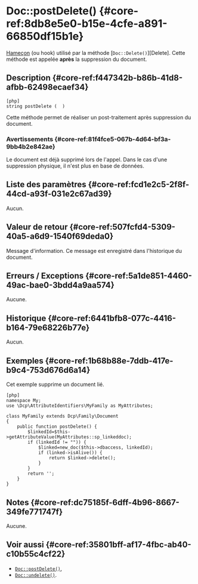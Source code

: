 # Doc::postDelete()  {#core-ref:8db8e5e0-b15e-4cfe-a891-66850df15b1e}
<div class="short-description" markdown="1">  

[Hameçon][hook] (ou hook) utilisé par la méthode [`Doc::Delete()`][Delete].
Cette méthode est appelée **après** la suppression du document.

</div>

## Description  {#core-ref:f447342b-b86b-41d8-afbb-62498ecaef34}

    [php]
    string postDelete (  )

Cette méthode permet de réaliser un post-traitement après suppression du
document.

### Avertissements  {#core-ref:81f4fce5-067b-4d64-bf3a-9bb4b2e842ae}

Le document est déjà supprimé lors de l'appel. Dans le cas d'une suppression
physique, il n'est plus en base de données.

## Liste des paramètres  {#core-ref:fcd1e2c5-2f8f-44cd-a93f-031e2c67ad39}

Aucun.

## Valeur de retour  {#core-ref:507fcfd4-5309-40a5-a6d9-1540f69deda0}

Message d'information.  Ce message est enregistré dans
l'historique du document.

## Erreurs / Exceptions  {#core-ref:5a1de851-4460-49ac-bae0-3bdd4a9aa574}

Aucune.

## Historique  {#core-ref:6441bfb8-077c-4416-b164-79e68226b77e}

Aucun.

## Exemples  {#core-ref:1b68b88e-7ddb-417e-b9c4-753d676d6a14}

Cet exemple supprime un document lié.

    [php]
    namespace My;
    use \Dcp\AttributeIdentifiers\MyFamily as MyAttributes;
    
    class MyFamily extends Dcp\Family\Document
    {
        public function postDelete() {
            $linkedId=$this->getAttributeValue(MyAttributes::sp_linkeddoc);
            if (linkedId != "")) {
                $linked=new_doc($this->dbaccess, linkedId);
                if (linked->isAlive()) {
                    return $linked->delete();
                }
            }
            return '';
        }
    }

## Notes  {#core-ref:dc75185f-6dff-4b96-8667-349fe771747f}

Aucune.

## Voir aussi  {#core-ref:35801bff-af17-4fbc-ab40-c10b55c4cf22}

*   [`Doc::postDelete()`][docpostDelete],
*   [`Doc::undelete()`][undelete].

<!-- links -->
[docstore]:         #core-ref:b8540d13-ece6-4e9e-9b72-6a56bca9da12
[docpostcreated]:   #core-ref:b8f80e6b-a374-4bf4-bc76-47290cd69c45 "Hameçon Doc::postCreated()"
[docpoststore]:     #core-ref:99520a31-0aef-4bc6-b20a-114737059d17 "Hameçon Doc::postStore()"
[docprestore]:      #core-ref:3517da95-82fe-4adb-8bc4-ef49ca55edb0 "Hameçon Doc::preStore()"
[docprecreated]:    #core-ref:e85aa9d4-5e62-4a60-9d1c-f60433301747 "Hameçon Doc::preCreated()"
[docprerefresh]:    #core-ref:580d6be1-6b6a-439b-abd7-34b26cfaf2e5 "Hameçon Doc::preRefresh()"
[docpostrefresh]:   #core-ref:9352c534-3691-41e3-b293-599db8e9a4fd "Hameçon Doc::postRefresh()"
[docpreimport]:     #core-ref:adb6ba8b-15c4-42d3-97dc-1da16c2112ae "Hameçon Doc::preImport()"
[docpostimport]:    #core-ref:9de7e922-150a-416b-b846-b6e195bf0921 "Hameçon Doc::postImport()"
[docpostDelete]:   #core-ref:8db8e5e0-b15e-4cfe-a891-66850df15b1e "Hameçon Doc::postDelete()"
[docpreDelete]:    #core-ref:dca7b2bd-fc69-4f6f-ab12-fb0de91dce8c "Hameçon Doc::preDelete()"
[undelete]:         #core-ref:e48b02c7-c684-4f71-a731-ac92064d13ae
[hook]:             http://fr.wikipedia.org/wiki/Hook_(informatique) "Définition de Hook sur wikipedia"